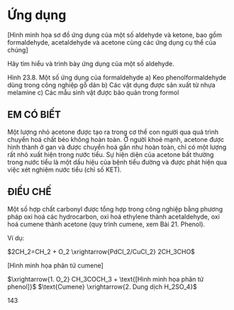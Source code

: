 # Ứng dụng

[Hình minh họa sơ đồ ứng dụng của một số aldehyde và ketone, bao gồm formaldehyde, acetaldehyde và acetone cùng các ứng dụng cụ thể của chúng]

Hãy tìm hiểu và trình bày ứng dụng của một số aldehyde.

Hình 23.8. Một số ứng dụng của formaldehyde
a) Keo phenolformaldehyde dùng trong công nghiệp gỗ dán
b) Các vật dụng được sản xuất từ nhựa melamine
c) Các mẫu sinh vật được bảo quản trong formol

## EM CÓ BIẾT

Một lượng nhỏ acetone được tạo ra trong cơ thể con người qua quá trình chuyển hoá chất béo không hoàn toàn. Ở người khoẻ mạnh, acetone được hình thành ở gan và được chuyển hoá gần như hoàn toàn, chỉ có một lượng rất nhỏ xuất hiện trong nước tiểu. Sự hiện diện của acetone bất thường trong nước tiểu là một dấu hiệu của bệnh tiểu đường và được phát hiện qua việc xét nghiệm nước tiểu (chỉ số KET).

## ĐIỀU CHẾ

Một số hợp chất carbonyl được tổng hợp trong công nghiệp bằng phương pháp oxi hoá các hydrocarbon, oxi hoá ethylene thành acetaldehyde, oxi hoá cumene thành acetone (quy trình cumene, xem Bài 21. Phenol).

Ví dụ:

$2CH_2=CH_2 + O_2 \xrightarrow{PdCl_2/CuCl_2} 2CH_3CHO$

[Hình minh họa phân tử cumene]

$\xrightarrow{1. O_2} CH_3COCH_3 + \text{[Hình minh họa phân tử phenol]}$
$\text{Cumene} \xrightarrow{2. Dung dịch H_2SO_4}$

143